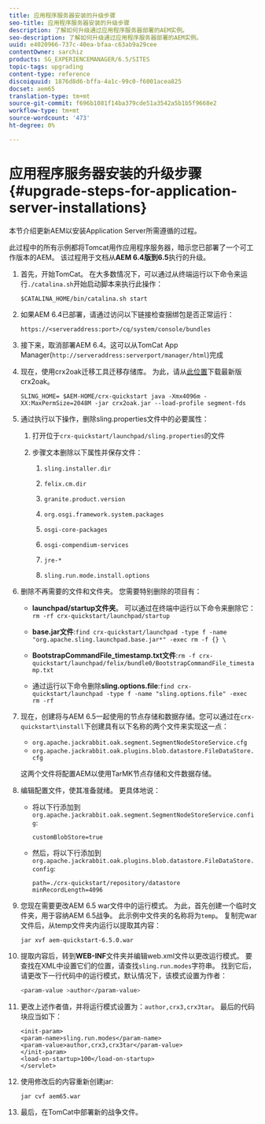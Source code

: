 ```yaml
---
title: 应用程序服务器安装的升级步骤
seo-title: 应用程序服务器安装的升级步骤
description: 了解如何升级通过应用程序服务器部署的AEM实例。
seo-description: 了解如何升级通过应用程序服务器部署的AEM实例。
uuid: e4020966-737c-40ea-bfaa-c63ab9a29cee
contentOwner: sarchiz
products: SG_EXPERIENCEMANAGER/6.5/SITES
topic-tags: upgrading
content-type: reference
discoiquuid: 1876d8d6-bffa-4a1c-99c0-f6001acea825
docset: aem65
translation-type: tm+mt
source-git-commit: f696b1081f14ba379cde51a3542a5b1b5f9668e2
workflow-type: tm+mt
source-wordcount: '473'
ht-degree: 0%

---
```



# 应用程序服务器安装的升级步骤{#upgrade-steps-for-application-server-installations}

本节介绍更新AEM以安装Application Server所需遵循的过程。

此过程中的所有示例都将Tomcat用作应用程序服务器，暗示您已部署了一个可工作版本的AEM。 该过程用于文档从&#x200B;**AEM 6.4版到6.5**&#x200B;执行的升级。

1. 首先，开始TomCat。 在大多数情况下，可以通过从终端运行以下命令来运行`./catalina.sh`开始启动脚本来执行此操作：

   ```shell
   $CATALINA_HOME/bin/catalina.sh start
   ```

1. 如果AEM 6.4已部署，请通过访问以下链接检查捆绑包是否正常运行：

   ```shell
   https://<serveraddress:port>/cq/system/console/bundles
   ```

1. 接下来，取消部署AEM 6.4。这可以从TomCat App Manager(`http://serveraddress:serverport/manager/html`)完成

1. 现在，使用crx2oak迁移工具迁移存储库。 为此，请从[此位置](https://repo.adobe.com/nexus/content/groups/public/com/adobe/granite/crx2oak)下载最新版crx2oak。

   ```shell
   SLING_HOME= $AEM-HOME/crx-quickstart java -Xmx4096m -XX:MaxPermSize=2048M -jar crx2oak.jar --load-profile segment-fds
   ```

1. 通过执行以下操作，删除sling.properties文件中的必要属性：

   1. 打开位于`crx-quickstart/launchpad/sling.properties`的文件
   1. 步骤文本删除以下属性并保存文件：

      1. `sling.installer.dir`

      1. `felix.cm.dir`

      1. `granite.product.version`

      1. `org.osgi.framework.system.packages`

      1. `osgi-core-packages`

      1. `osgi-compendium-services`

      1. `jre-*`

      1. `sling.run.mode.install.options`

1. 删除不再需要的文件和文件夹。 您需要特别删除的项目有：

   * **launchpad/startup文件夹**。 可以通过在终端中运行以下命令来删除它：`rm -rf crx-quickstart/launchpad/startup`

   * **base.jar文件**:`find crx-quickstart/launchpad -type f -name "org.apache.sling.launchpad.base.jar*" -exec rm -f {} \`

   * **BootstrapCommandFile_timestamp.txt文件**:`rm -f crx-quickstart/launchpad/felix/bundle0/BootstrapCommandFile_timestamp.txt`

   * 通过运行以下命令删除&#x200B;**sling.options.file**:`find crx-quickstart/launchpad -type f -name "sling.options.file" -exec rm -rf`

1. 现在，创建将与AEM 6.5一起使用的节点存储和数据存储。您可以通过在`crx-quickstart\install`下创建具有以下名称的两个文件来实现这一点：

   * `org.apache.jackrabbit.oak.segment.SegmentNodeStoreService.cfg`
   * `org.apache.jackrabbit.oak.plugins.blob.datastore.FileDataStore.cfg`

   这两个文件将配置AEM以使用TarMK节点存储和文件数据存储。

1. 编辑配置文件，使其准备就绪。 更具体地说：

   * 将以下行添加到`org.apache.jackrabbit.oak.segment.SegmentNodeStoreService.config`:

      ```customBlobStore=true```

   * 然后，将以下行添加到`org.apache.jackrabbit.oak.plugins.blob.datastore.FileDataStore.config`:

      ```
      path=./crx-quickstart/repository/datastore
      minRecordLength=4096
      ```

1. 您现在需要更改AEM 6.5 war文件中的运行模式。 为此，首先创建一个临时文件夹，用于容纳AEM 6.5战争。 此示例中文件夹的名称将为`temp`。 复制完war文件后，从temp文件夹内运行以提取其内容：

   ```
   jar xvf aem-quickstart-6.5.0.war
   ```

1. 提取内容后，转到&#x200B;**WEB-INF**&#x200B;文件夹并编辑web.xml文件以更改运行模式。 要查找在XML中设置它们的位置，请查找`sling.run.modes`字符串。 找到它后，请更改下一行代码中的运行模式，默认情况下，该模式设置为作者：

   ```bash
   <param-value >author</param-value>
   ```

1. 更改上述作者值，并将运行模式设置为：`author,crx3,crx3tar`。 最后的代码块应当如下：

   ```
   <init-param>
   <param-name>sling.run.modes</param-name>
   <param-value>author,crx3,crx3tar</param-value>
   </init-param>
   <load-on-startup>100</load-on-startup>
   </servlet>
   ```

1. 使用修改后的内容重新创建jar:

   ```bash
   jar cvf aem65.war
   ```

1. 最后，在TomCat中部署新的战争文件。
